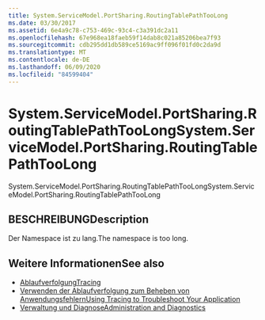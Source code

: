 ```yaml
---
title: System.ServiceModel.PortSharing.RoutingTablePathTooLong
ms.date: 03/30/2017
ms.assetid: 6e4a9c78-c753-469c-93c4-c3a391dc2a11
ms.openlocfilehash: 67e968ea18faeb59f14dab8c021a85206bea7f93
ms.sourcegitcommit: cdb295dd1db589ce5169ac9ff096f01fd0c2da9d
ms.translationtype: MT
ms.contentlocale: de-DE
ms.lasthandoff: 06/09/2020
ms.locfileid: "84599404"
---
```

# <a name="systemservicemodelportsharingroutingtablepathtoolong"></a><span data-ttu-id="1da91-102">System.ServiceModel.PortSharing.RoutingTablePathTooLong</span><span class="sxs-lookup"><span data-stu-id="1da91-102">System.ServiceModel.PortSharing.RoutingTablePathTooLong</span></span>
<span data-ttu-id="1da91-103">System.ServiceModel.PortSharing.RoutingTablePathTooLong</span><span class="sxs-lookup"><span data-stu-id="1da91-103">System.ServiceModel.PortSharing.RoutingTablePathTooLong</span></span>  
  
## <a name="description"></a><span data-ttu-id="1da91-104">BESCHREIBUNG</span><span class="sxs-lookup"><span data-stu-id="1da91-104">Description</span></span>  
 <span data-ttu-id="1da91-105">Der Namespace ist zu lang.</span><span class="sxs-lookup"><span data-stu-id="1da91-105">The namespace is too long.</span></span>  
  
## <a name="see-also"></a><span data-ttu-id="1da91-106">Weitere Informationen</span><span class="sxs-lookup"><span data-stu-id="1da91-106">See also</span></span>

- [<span data-ttu-id="1da91-107">Ablaufverfolgung</span><span class="sxs-lookup"><span data-stu-id="1da91-107">Tracing</span></span>](index.md)
- [<span data-ttu-id="1da91-108">Verwenden der Ablaufverfolgung zum Beheben von Anwendungsfehlern</span><span class="sxs-lookup"><span data-stu-id="1da91-108">Using Tracing to Troubleshoot Your Application</span></span>](using-tracing-to-troubleshoot-your-application.md)
- [<span data-ttu-id="1da91-109">Verwaltung und Diagnose</span><span class="sxs-lookup"><span data-stu-id="1da91-109">Administration and Diagnostics</span></span>](../index.md)
